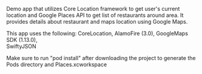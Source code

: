 Demo app that utilizes Core Location framework to get user's current location and 
Google Places API to get list of restaurants around area. It provides details
about restaurant and maps location using Google Maps.  

This app uses the following: 
CoreLocation, 
AlamoFire (3.0), 
GoogleMaps SDK (1.13.0),  
SwiftyJSON 

Make sure to run "pod install" after downloading the project to generate the Pods directory 
and Places.xcworkspace 